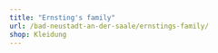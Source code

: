 ```yaml
---
title: "Ernsting's family"
url: /bad-neustadt-an-der-saale/ernstings-family/
shop: Kleidung
---
```

